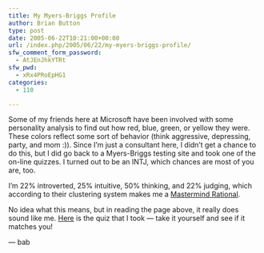 ```yaml
---
title: My Myers-Briggs Profile
author: Brian Button
type: post
date: 2005-06-22T10:21:00+00:00
url: /index.php/2005/06/22/my-myers-briggs-profile/
sfw_comment_form_password:
  - AtJEnJhkYTRt
sfw_pwd:
  - xRx4PRoEpHG1
categories:
  - 110

---
```

Some of my friends here at Microsoft have been involved with some personality analysis to find out how red, blue, green, or yellow they were. These colors reflect some sort of behavior (think aggressive, depressing, party, and mom :)). Since I&rsquo;m just a consultant here, I didn&rsquo;t get a chance to do this, but I did go back to a Myers-Briggs testing site and took one of the on-line quizzes. I turned out to be an INTJ, which chances are most of you are, too.

I&rsquo;m 22% introverted, 25% intuitive, 50% thinking, and 22% judging, which according to their clustering system makes me a [Mastermind Rational][1].

No idea what this means, but in reading the page above, it really does sound like me. [Here][2] is the quiz that I took &mdash; take it yourself and see if it matches you!

&mdash; bab

&nbsp;

 [1]: http://keirsey.com/personality/ntij.html
 [2]: http://www.humanmetrics.com/cgi-win/JTypes2.asp